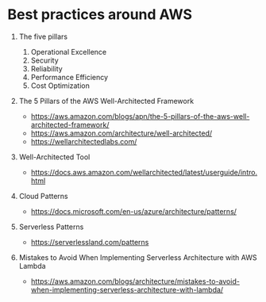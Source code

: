 # Best practices around AWS

1. The five pillars
    1. Operational Excellence
    1. Security
    1. Reliability
    1. Performance Efficiency
    1. Cost Optimization

1. The 5 Pillars of the AWS Well-Architected Framework
    - https://aws.amazon.com/blogs/apn/the-5-pillars-of-the-aws-well-architected-framework/
    - https://aws.amazon.com/architecture/well-architected/
    - https://wellarchitectedlabs.com/

1. Well-Architected Tool
    - https://docs.aws.amazon.com/wellarchitected/latest/userguide/intro.html

1. Cloud Patterns
    - https://docs.microsoft.com/en-us/azure/architecture/patterns/

1. Serverless Patterns
    - https://serverlessland.com/patterns

1. Mistakes to Avoid When Implementing Serverless Architecture with AWS Lambda
    - https://aws.amazon.com/blogs/architecture/mistakes-to-avoid-when-implementing-serverless-architecture-with-lambda/